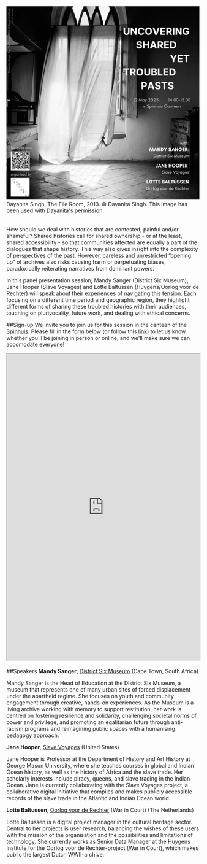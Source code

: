 <figure style="width: 100%; margin: 2rem auto">
  <img src="/static/img/UNCOVERING SHARED YET TROUBLED PASTS poster.png" alt="poster of image of window by Dayanita Singh and some details"> 
  <figcaption>Dayanita Singh, The File Room, 2013. © Dayanita Singh.
This image has been used with Dayanita's permission. </a>
</figcaption> 
</figure>

How should we deal with histories that are contested, painful and/or shameful? Shared histories call for shared ownership - or at the least, shared accessibility - so that communities affected are equally a part of the dialogues that shape history. This way also gives insight into the complexity of perspectives of the past. However, careless and unrestricted “opening up” of archives also risks causing harm or perpetuating biases, paradoxically reiterating narratives from dominant powers. 

In this panel presentation session, Mandy Sanger (District Six Museum), Jane Hooper (Slave Voyages) and Lotte Baltussen (Huygens/Oorlog voor de Rechter) will speak about their experiences of navigating this tension. Each focusing on a different time period and geographic region, they highlight different forms of sharing these troubled histories with their audiences, touching on plurivocality, future work, and dealing with ethical concerns. 

##Sign-up
We invite you to join us for this session in the canteen of the [Spinhuis](https://g.co/kgs/1eJzQAk). Please fill in the form below (or follow this [link](https://forms.office.com/Pages/ResponsePage.aspx?id=yFCH6vTj9U-kP-iCC-CffiiaNA1l0JdLs5tjlJ5DnJ9UMUFZSlcyODdIT1ZSVlhGSlNFSk9LVkVMVi4u)) to let us know whether you'll be joining in person or online, and we'll make sure we can accomodate everyone!

<iframe
  id="signup form"
  title="Signup form"
  width="100%"
  height="800"
  src="https://forms.office.com/Pages/ResponsePage.aspx?id=yFCH6vTj9U-kP-iCC-CffiiaNA1l0JdLs5tjlJ5DnJ9UMUFZSlcyODdIT1ZSVlhGSlNFSk9LVkVMVi4u">
</iframe>



##Speakers
**Mandy Sanger**, [District Six Museum](https://www.districtsix.co.za/) (Cape Town, South Africa) 

Mandy Sanger is the Head of Education at the District Six Museum, a museum that represents one of many urban sites of forced displacement under the apartheid regime. She focuses on youth and community engagement through creative, hands-on experiences. As the Museum is a living archive working with memory to support restitution, her work is centred on fostering resilience and solidarity, challenging societal norms of power and privilege, and promoting an egalitarian future through anti-racism programs and reimagining public spaces with a humanising pedagogy approach.

**Jane Hooper**, [Slave Voyages](https://www.slavevoyages.org/) (United States)

Jane Hooper is Professor at the Department of History and Art History at George Mason University, where she teaches courses in global and Indian Ocean history, as well as the history of Africa and the slave trade. Her scholarly interests include piracy, queens, and slave trading in the Indian Ocean. Jane is currently collaborating with the Slave Voyages project, a collaborative digital initiative that compiles and makes publicly accessible records of the slave trade in the Atlantic and Indian Ocean world. 

**Lotte Baltussen**, [Oorlog voor de Rechter](https://oorlogvoorderechter.nl/) (War in Court) (The Netherlands)

Lotte Baltussen is a digital project manager in the cultural heritage sector. Central to her projects is user research, balancing the wishes of these users with the mission of the organisation and the possibilities and limitations of technology. She currently works as Senior Data Manager at the Huygens Institute for the Oorlog voor de Rechter-project (War in Court), which makes public the largest Dutch WWII-archive. 




